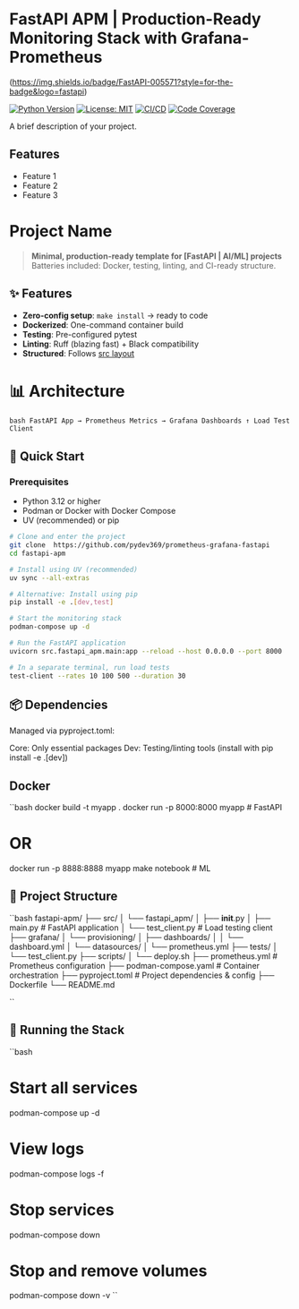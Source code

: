 # FastAPI APM | Production-Ready Monitoring Stack with Grafana-Prometheus
(https://img.shields.io/badge/FastAPI-005571?style=for-the-badge&logo=fastapi)

[![Python Version](https://img.shields.io/badge/python-3.12%2B-blue)]()
[![License: MIT](https://img.shields.io/badge/License-MIT-yellow.svg)](https://opensource.org/licenses/MIT)
[![CI/CD](https://github.com/username/project-name/actions/workflows/ci-cd.yml/badge.svg)](https://github.com/username/project-name/actions/workflows/ci-cd.yml)
[![Code Coverage](https://codecov.io/gh/username/project-name/branch/main/graph/badge.svg)](https://codecov.io/gh/username/project-name)

A brief description of your project.

## Features

- Feature 1
- Feature 2
- Feature 3

# Project Name

> **Minimal, production-ready template for [FastAPI | AI/ML] projects**  
> Batteries included: Docker, testing, linting, and CI-ready structure.

## ✨ Features
- **Zero-config setup**: `make install` → ready to code
- **Dockerized**: One-command container build
- **Testing**: Pre-configured pytest
- **Linting**: Ruff (blazing fast) + Black compatibility
- **Structured**: Follows [src layout](https://packaging.python.org/en/latest/discussions/src-layout-vs-flat-layout/)

# 📊 Architecture
``bash
FastAPI App → Prometheus Metrics → Grafana Dashboards
     ↑
  Load Test Client
``

## 🚀 Quick Start
### Prerequisites
- Python 3.12 or higher
- Podman or Docker with Docker Compose
- UV (recommended) or pip

```bash
# Clone and enter the project
git clone  https://github.com/pydev369/prometheus-grafana-fastapi
cd fastapi-apm

# Install using UV (recommended)
uv sync --all-extras

# Alternative: Install using pip
pip install -e .[dev,test]

# Start the monitoring stack
podman-compose up -d

# Run the FastAPI application
uvicorn src.fastapi_apm.main:app --reload --host 0.0.0.0 --port 8000

# In a separate terminal, run load tests
test-client --rates 10 100 500 --duration 30
```
## 📦 Dependencies

Managed via pyproject.toml:

Core: Only essential packages
Dev: Testing/linting tools (install with pip install -e .[dev])

## Docker
``bash
docker build -t myapp .
docker run -p 8000:8000 myapp  # FastAPI
# OR
docker run -p 8888:8888 myapp make notebook  # ML

## 📁 Project Structure
``bash
fastapi-apm/
├── src/
│   └── fastapi_apm/
│       ├── __init__.py
│       ├── main.py                 # FastAPI application
│       └── test_client.py          # Load testing client
├── grafana/
│   └── provisioning/
│       ├── dashboards/
│       │   └── dashboard.yml
│       └── datasources/
│           └── prometheus.yml
├── tests/
│   └── test_client.py
├── scripts/
│   └── deploy.sh
├── prometheus.yml                  # Prometheus configuration
├── podman-compose.yaml             # Container orchestration
├── pyproject.toml                  # Project dependencies & config
├── Dockerfile
└── README.md

``

## 🐳 Running the Stack
``bash
# Start all services
podman-compose up -d

# View logs
podman-compose logs -f

# Stop services
podman-compose down

# Stop and remove volumes
podman-compose down -v
``
